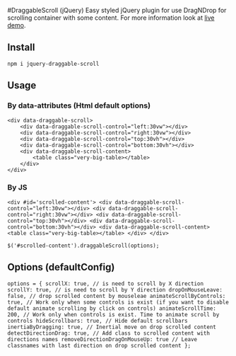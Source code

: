 #DraggableScroll (jQuery)
Easy styled jQuery plugin for use DragNDrop for scrolling container with some content.
For more information look at [live demo](https://franknewii.github.io/jqueryDraggableScroll/).

## Install

``npm i jquery-draggable-scroll``

## Usage
### By data-attributes (Html default options)
```
<div data-draggable-scroll>
    <div data-draggable-scroll-control="left:30vw"></div>
    <div data-draggable-scroll-control="right:30vw"></div>
    <div data-draggable-scroll-control="top:30vh"></div>
    <div data-draggable-scroll-control="bottom:30vh"></div>
    <div data-draggable-scroll-content>
        <table class="very-big-table></table>
    </div>
</div>
```

### By JS

``
    <div #id='scrolled-content'>
        <div data-draggable-scroll-control="left:30vw"></div>
        <div data-draggable-scroll-control="right:30vw"></div>
        <div data-draggable-scroll-control="top:30vh"></div>
        <div data-draggable-scroll-control="bottom:30vh"></div>
        <div data-draggable-scroll-content>
            <table class="very-big-table></table>
        </div>
    </div>
``

``
    $('#scrolled-content').draggableScroll(options);
``

## Options (defaultConfig)
``
options = {
    scrollX: true, // is need to scroll by X direction
    scrollY: true, // is need to scroll by Y direction
    dropOnMouseLeave: false, // drop scrolled content by mouseleae
    animateScrollByControls: true, // Work only when some controls is exist (if you want to disable default animate scrolling by click on controls)
    animateScrollTime: 200, // Work only when controls is exist. Time to animate scroll by controls
    hideScrollbars: true, // Hide default scrollbars
    inertiaByDragging: true, // Inertial move on drop scrolled content
    detectDirectionDrag: true, // Add class to scrolled content with directions names
    removeDirectionDragOnMouseUp: true // Leave classnames with last direction on drop scrolled content
};
``
